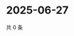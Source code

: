 # 2025-06-27

共 0 条

<!-- BEGIN ZHIHUQUESTIONS -->
<!-- 最后更新时间 Fri Jun 27 2025 13:13:14 GMT+0800 (China Standard Time) -->

<!-- END ZHIHUQUESTIONS -->
